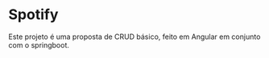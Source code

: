 # Spotify

Este projeto é uma proposta de CRUD básico, feito em Angular em conjunto com o springboot.
